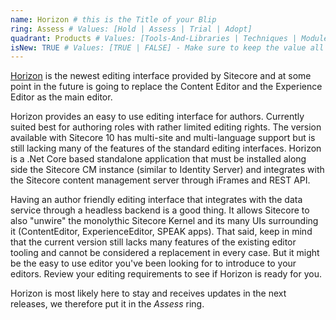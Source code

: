 ```yaml
---
name: Horizon # this is the Title of your Blip
ring: Assess # Values: [Hold | Assess | Trial | Adopt]
quadrant: Products # Values: [Tools-And-Libraries | Techniques | Modules | Products] - Make sure to keep these exact values, the Radar is also case sensitive.
isNew: TRUE # Values: [TRUE | FALSE] - Make sure to keep the value all uppercase.
---
```

[Horizon](https://doc.sitecore.com/users/100/sitecore-experience-platform/en/horizon.html) is the newest editing interface provided by Sitecore and at some point in the future is going to replace the Content Editor and the Experience Editor as the main editor.

Horizon provides an easy to use editing interface for authors. Currently suited best for authoring roles with rather limited editing rights. The version available with Sitecore 10 has multi-site and multi-language support but is still lacking many of the features of the standard editing interfaces. Horizon is a .Net Core based standalone application that must be installed along side the Sitecore CM instance (similar to Identity Server) and integrates with the Sitecore content management server through iFrames and REST API.

Having an author friendly editing interface that integrates with the data service through a headless backend is a good thing. It allows Sitecore to also "unwire" the monolythic Sitecore Kernel and its many UIs surrounding it (ContentEditor, ExperienceEditor, SPEAK apps). That said, keep in mind that the current version still lacks many features of the existing editor tooling and cannot be considered a replacement in every case. But it might be the easy to use editor you've been looking for to introduce to your editors. Review your editing requirements to see if Horizon is ready for you.

Horizon is most likely here to stay and receives updates in the next releases, we therefore put it in the _Assess_ ring.

